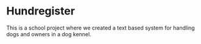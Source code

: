 # Hundregister
This is a school project where we created a text based system for handling dogs and owners in a dog kennel. 
